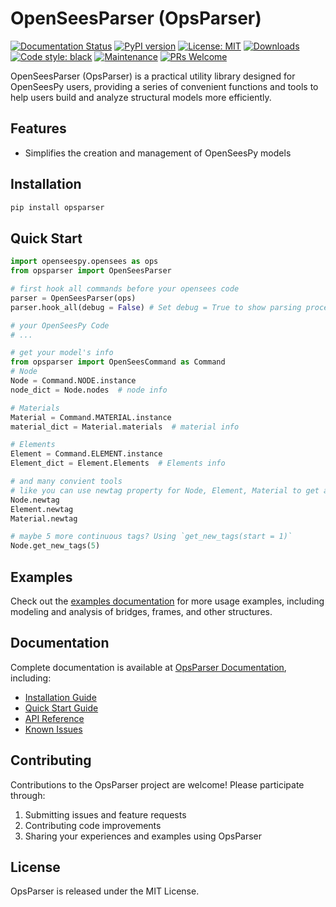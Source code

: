 # OpenSeesParser (OpsParser)

[![Documentation Status](https://readthedocs.org/projects/opsparser/badge/?version=latest)](https://opsparser.readthedocs.io/en/latest/index.html)
[![PyPI version](https://badge.fury.io/py/opsparser.svg)](https://badge.fury.io/py/opsparser)
[![License: MIT](https://img.shields.io/badge/License-MIT-yellow.svg)](https://opensource.org/licenses/MIT)
[![Downloads](https://static.pepy.tech/badge/opsparser)](https://pepy.tech/project/opsparser)
[![Code style: black](https://img.shields.io/badge/code%20style-black-000000.svg)](https://github.com/psf/black)
[![Maintenance](https://img.shields.io/badge/Maintained%3F-yes-green.svg)](https://github.com/yourusername/opsparser/graphs/commit-activity)
[![PRs Welcome](https://img.shields.io/badge/PRs-welcome-brightgreen.svg?style=flat)](https://makeapullrequest.com)

OpenSeesParser (OpsParser) is a practical utility library designed for OpenSeesPy users, providing a series of convenient functions and tools to help users build and analyze structural models more efficiently.

## Features

- Simplifies the creation and management of OpenSeesPy models

## Installation

```bash
pip install opsparser
```

## Quick Start

```python
import openseespy.opensees as ops
from opsparser import OpenSeesParser

# first hook all commands before your opensees code
parser = OpenSeesParser(ops)
parser.hook_all(debug = False) # Set debug = True to show parsing process

# your OpenSeesPy Code
# ...

# get your model's info
from opsparser import OpenSeesCommand as Command
# Node
Node = Command.NODE.instance
node_dict = Node.nodes  # node info

# Materials
Material = Command.MATERIAL.instance
material_dict = Material.materials  # material info

# Elements
Element = Command.ELEMENT.instance
Element_dict = Element.Elements  # Elements info

# and many convient tools
# like you can use newtag property for Node, Element, Material to get a unused tag
Node.newtag
Element.newtag
Material.newtag

# maybe 5 more continuous tags? Using `get_new_tags(start = 1)`
Node.get_new_tags(5)

```

## Examples

Check out the [examples documentation](https://opsparser.readthedocs.io/en/latest/examples.html) for more usage examples, including modeling and analysis of bridges, frames, and other structures.

## Documentation

Complete documentation is available at [OpsParser Documentation](https://opsparser.readthedocs.io/en/latest/index.html), including:

- [Installation Guide](https://opsparser.readthedocs.io/en/latest/installation.html)
- [Quick Start Guide](https://opsparser.readthedocs.io/en/latest/quick_start.html)
- [API Reference](https://opsparser.readthedocs.io/en/latest/api.html)
- [Known Issues](https://opsparser.readthedocs.io/en/latest/known_issues.html)

## Contributing

Contributions to the OpsParser project are welcome! Please participate through:

1. Submitting issues and feature requests
2. Contributing code improvements
3. Sharing your experiences and examples using OpsParser

## License

OpsParser is released under the MIT License.
